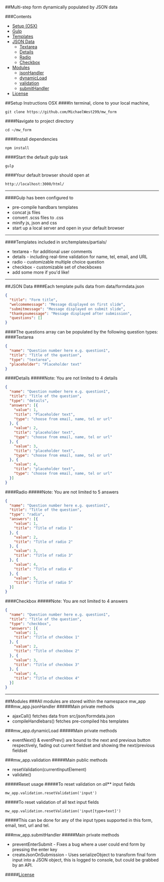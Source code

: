 ##Multi-step form dynamically populated by JSON data

###Contents
* [Setup (OSX)](#setup-instructions-osx)
* [Gulp](#gulp-has-been-configured-to)
* [Templates](#templates-included-in-src/templates/partials/)
* [JSON Data](#json-data)
  * [Textarea](#textarea)
  * [Details](#details)
  * [Radio](#radio)
  * [Checkbox](#checkbox)
* [Modules](#modules)
  * [jsonHandler](#mw_app.jsonHandler)
  * [dynamicLoad](#mw_app.dynamicLoad)
  * [validation](#mw_app.validation)
  * [submitHandler](#mw_app.submitHandler)
* [License](#license)

##Setup Instructions OSX
####In terminal, clone to your local machine,
```
git clone https://github.com/MichaelWest299/mw_form
```
####Navigate to project directory
```
cd ~/mw_form
```
####Install dependencies
```
npm install
```
####Start the default gulp task
```
gulp
```
####Your default browser should open at
```
http://localhost:3000/html/
```

---

####Gulp has been configured to
- pre-compile handbars templates
- concat js files
- convert .scss files to .css
- minify js, json and css
- start up a local server and open in your default browser

---

####Templates included in src/templates/partials/
- textarea - for additional user comments
- details - including real-time validation for name, tel, email, and URL
- radio - customizable multiple choice question
- checkbox - customizable set of checkboxes
- add some more if you'd like!

---

##JSON Data
####Each template pulls data from data/formdata.json
```json
{
  "title": "Form title",
  "welcomemessage": "Message displayed on first slide",
  "submitmessage": "Message displayed on submit slide",
  "thankyoumessage": "Message displayed after submission",
  "questions": []
}
```

####The questions array can be populated by the following question types:
####Textarea
```json
{
  "name": "Question number here e.g. question1",
  "title": "Title of the question",
  "type": "textarea",
  "placeholder": "Placeholder text"
}
```

####Details
#####Note: You are not limited to 4 details
```json
{
  "name": "Question number here e.g. question1",
  "title": "Title of the question",
  "type": "details",
  "answers": [{
    "value": 1,
    "title": "Placeholder text",
    "type": "choose from email, name, tel or url"
  }, {
    "value": 2,
    "title": "placeholder text",
    "type": "choose from email, name, tel or url"
  }, {
    "value": 3,
    "title": "placeholder text",
    "type": "choose from email, name, tel or url"
  }, {
    "value": 4,
    "title": "placeholder text",
    "type": "choose from email, name, tel or url"
  }]
}
```

####Radio
#####Note: You are not limited to 5 answers
```json
{
  "name": "Question number here e.g. question1",
  "title": "Title of the question",
  "type": "radio",
  "answers": [{
    "value": 1,
    "title": "Title of radio 1"
  }, {
    "value": 2,
    "title": "Title of radio 2"
  }, {
    "value": 3,
    "title": "Title of radio 3"
  }, {
    "value": 4,
    "title": "Title of radio 4"
  }, {
    "value": 5,
    "title": "Title of radio 5"
  }]
}
```

####Checkbox
#####Note: You are not limited to 4 answers
```json
{
  "name": "Question number here e.g. question1",
  "title": "Title of the question",
  "type": "checkbox",
  "answers": [{
    "value": 1,
    "title": "Title of checkbox 1"
  }, {
    "value": 2,
    "title": "Title of checkbox 2"
  }, {
    "value": 3,
    "title": "Title of checkbox 3"
  }, {
    "value": 4,
    "title": "Title of checkbox 4"
  }]
}
```

---

##Modules
###All modules are stored within the namespace mw_app
###mw_app.jsonHandler
#####Main private methods
- ajaxCall() fetches data from src/json/formdata.json
- compileHandlebars() fetches pre-compiled hbs templates

###mw_app.dynamicLoad
#####Main private methods
- eventNext() & eventPrev() are bound to the next and previous button respectively, fading out current fieldset and showing the next/previous fieldset

###mw_app.validation
#####Main public methods
- resetValidation(currentInputElement)
- validate()

#####Reset usage
#####To reset validation on _all_** input fields
```
mw_app.validation.resetValidation('input')
```
#####To reset validation of all text input fields
```
mw_app.validation.resetValidation('input[type=text]')
```
#####This can be done for any of the input types supported in this form, email, text, url and tel.

###mw_app.submitHandler
#####Main private methods
- preventEnterSubmit - Fixes a bug where a user could end form by pressing the enter key
- createJsonOnSubmission - Uses serializeObject to transform final form input into a JSON object, this is logged to console, but could be grabbed by an API.

#####[License](LICENSE)
